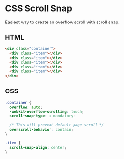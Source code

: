 # CSS Scroll Snap

Easiest way to create an overflow scroll with scroll snap.

## HTML

```html
<div class="container">
  <div class="item"></div>
  <div class="item"></div>
  <div class="item"></div>
  <div class="item"></div>
  <div class="item"></div>
</div>
```

## CSS

```css
.container {
  overflow: auto;
  -webkit-overflow-scrolling: touch;
  scroll-snap-type: x mandatory;

  /* This will prevent default page scroll */
  overscroll-behavior: contain;
}

.item {
  scroll-snap-align: center;
}
```
